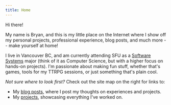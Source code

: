 ```yaml
---
title: Home
---
```

Hi there! 

My name is Bryan, and this is my little place on the Internet where I show off my personal projects, professional experience, blog posts, and much more -- make yourself at home!

I live in Vancouver BC, and am currently attending SFU as a [Software Systems](https://www.sfu.ca/computing/prospective-students/undergraduate-students/programs/degree-programs/softwaresystems.html) major (think of it as Computer Science, but with a higher focus on hands-on projects). I'm passionate about making fun stuff, whether that's games, tools for my TTRPG sessions, or just something that's plain cool.

*Not sure where to look first?* Check out the site map on the right for links to:
- My [blog posts](/quartz/posts), where I post my thoughts on experiences and projects.
- My [projects](/quartz/projects), showcasing everything I've worked on.
